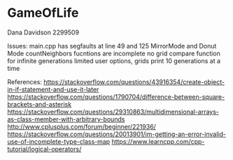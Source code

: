 # GameOfLife
Dana Davidson
2299509

Issues:
main.cpp has segfaults at line 49 and 125
MirrorMode and Donut Mode countNeighbors fucntions are incomplete
no grid compare function for infinite generations
limited user options, grids print 10 generations at a time

References:
https://stackoverflow.com/questions/43916354/create-object-in-if-statement-and-use-it-later
https://stackoverflow.com/questions/1790704/difference-between-square-brackets-and-asterisk
https://stackoverflow.com/questions/29310863/multidimensional-arrays-as-class-member-with-arbitrary-bounds
http://www.cplusplus.com/forum/beginner/221936/
https://stackoverflow.com/questions/20013901/im-getting-an-error-invalid-use-of-incomplete-type-class-map
https://www.learncpp.com/cpp-tutorial/logical-operators/

